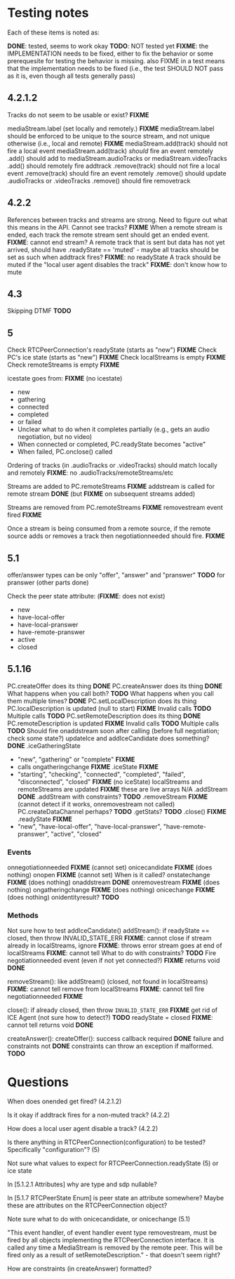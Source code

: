# Testing notes

Each of these items is noted as:

**DONE**: tested, seems to work okay
**TODO**: NOT tested yet
**FIXME**: the IMPLEMENTATION needs to be fixed, either to fix the
  behavior or some prerequesite for testing the behavior is missing.
also FIXME in a test means that the implementation needs to be fixed
  (i.e., the test SHOULD NOT pass as it is, even though all tests
  generally pass)


## 4.2.1.2

Tracks do not seem to be usable or exist? **FIXME**

mediaStream.label (set locally and remotely.) **FIXME**
mediaStream.label should be enforced to be unique to the source
  stream, and not unique otherwise (i.e., local and remote) **FIXME**
mediaStream.add(track) should not fire a local event
mediaStream.add(track) *should* fire an event remotely
.add() should add to mediaStream.audioTracks or mediaStream.videoTracks
.add() should remotely fire addtrack
.remove(track) should not fire a local event
.remove(track) should fire an event remotely
.remove() should update .audioTracks or .videoTracks
.remove() should fire removetrack


## 4.2.2

References between tracks and streams are strong.  Need to figure out
  what this means in the API.  Cannot see tracks?  **FIXME**
When a remote stream is ended, each track the remote stream sent
  should get an ended event. **FIXME**: cannot end stream?
A remote track that is sent but data has not yet arrived, should have
  .readyState == 'muted' - maybe all tracks should be set as such when
  addtrack fires? **FIXME**: no readyState
A track should be muted if the "local user agent disables the track"
  **FIXME**: don't know how to mute


## 4.3

Skipping DTMF **TODO**


## 5

Check RTCPeerConnection's readyState (starts as "new") **FIXME**
Check PC's ice state (starts as "new") **FIXME**
Check localStreams is empty **FIXME**
Check remoteStreams is empty **FIXME**

icestate goes from: **FIXME** (no icestate)
- new
- gathering
- connected
- completed
- or failed
- Unclear what to do when it completes partially (e.g., gets an audio
  negotiation, but no video)
- When connected or completed, PC.readyState becomes "active"
- When failed, PC.onclose() called

Ordering of tracks (in .audioTracks or .videoTracks) should match
  locally and remotely **FIXME**: no .audioTracks/remoteStreams/etc

Streams are added to PC.remoteStreams **FIXME**
addstream is called for remote stream **DONE** (but **FIXME** on subsequent
  streams added)

Streams are removed from PC.remoteStreams **FIXME**
removestream event fired **FIXME**

Once a stream is being consumed from a remote source, if the remote
  source adds or removes a track then negotiationneeded should
  fire. **FIXME**


## 5.1

offer/answer types can be only "offer", "answer" and "pranswer" **TODO**
  for pranswer (other parts done)

Check the peer state attribute: (**FIXME**: does not exist)
- new
- have-local-offer
- have-local-pranswer
- have-remote-pranswer
- active
- closed


## 5.1.16

PC.createOffer does its thing **DONE**
PC.createAnswer does its thing **DONE**
  What happens when you call both? **TODO**
  What happens when you call them multiple times? **DONE**
PC.setLocalDescription does its thing
  PC.localDescription is updated (null to start) **FIXME**
  Invalid calls **TODO**
  Multiple calls **TODO**
PC.setRemoteDescription does its thing **DONE**
  PC.remoteDescription is updated **FIXME**
  Invalid calls **TODO**
  Multiple calls **TODO**
  Should fire onaddstream soon after calling (before full negotiation;
    check some state?)
updateIce and addIceCandidate does something? **DONE**
.iceGatheringState
  - "new", "gathering" or "complete" **FIXME**
  - calls ongatheringchange **FIXME**
.iceState **FIXME**
  - "starting", "checking", "connected", "completed", "failed",
    "disconnected", "closed" **FIXME** (no iceState)
localStreams and remoteStreams are updated **FIXME**
  these are live arrays N/A
.addStream **DONE**
  .addStream with constraints? **TODO**
.removeStream **FIXME** (cannot detect if it works, onremovestream not
  called)
PC.createDataChannel perhaps? **TODO**
.getStats? **TODO**
.close() **FIXME**
.readyState **FIXME**
  - "new", "have-local-offer", "have-local-pranswer",
    "have-remote-pranswer", "active", "closed"


### Events

onnegotiationneeded **FIXME** (cannot set)
onicecandidate **FIXME** (does nothing)
onopen **FIXME** (cannot set)
  When is it called?
onstatechange **FIXME** (does nothing)
onaddstream **DONE**
onremovestream **FIXME** (does nothing)
ongatheringchange **FIXME** (does nothing)
onicechange **FIXME** (does nothing)
onidentityresult? **TODO**


### Methods

Not sure how to test addIceCandidate()
addStream():
  if readyState == closed, then throw INVALID_STATE_ERR **FIXME**: cannot
    close
  if stream already in localStreams, ignore **FIXME**: throws error
  stream goes at end of localStreams **FIXME**: cannot tell
  What to do with constraints? **TODO**
  Fire negotiationneeded event (even if not yet connected?) **FIXME**
  returns void **DONE**

removeStream():
  like addStream() (closed, not found in localStreams) **FIXME**: cannot
    tell
  remove from localStreams **FIXME**: cannot tell
  fire negotiationneeded **FIXME**

close():
  if already closed, then throw `INVALID_STATE_ERR` **FIXME**
  get rid of ICE Agent (not sure how to detect?) **TODO**
  readyState = closed **FIXME**: cannot tell
  returns void **DONE**

createAnswer():
createOffer():
  success callback required **DONE**
  failure and constraints not **DONE**
  constraints can throw an exception if malformed. **TODO**


# Questions

When does onended get fired? (4.2.1.2)

Is it okay if addtrack fires for a non-muted track? (4.2.2)

How does a local user agent disable a track? (4.2.2)

Is there anything in RTCPeerConnection(configuration) to be tested?
Specifically "configuration"? (5)

Not sure what values to expect for RTCPeerConnection.readyState (5) or
ice state

In [5.1.2.1 Attributes] why are type and sdp nullable?

In [5.1.7 RTCPeerState Enum] is peer state an attribute somewhere?
Maybe these are attributes on the RTCPeerConnection object?

Note sure what to do with onicecandidate, or onicechange (5.1)

"This event handler, of event handler event type removestream, must be
fired by all objects implementing the RTCPeerConnection interface. It
is called any time a MediaStream is removed by the remote peer. This
will be fired only as a result of setRemoteDescription." - that
doesn't seem right?

How are constraints (in createAnswer) formatted?
